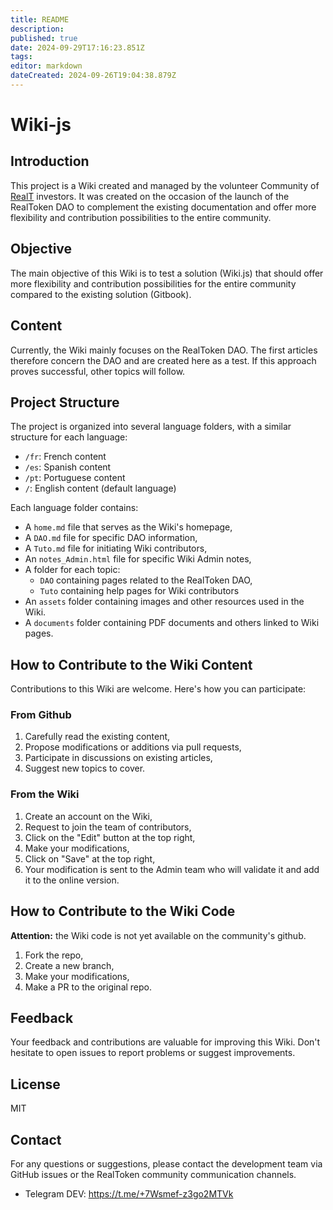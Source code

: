 ```yaml
---
title: README
description:
published: true
date: 2024-09-29T17:16:23.851Z
tags:
editor: markdown
dateCreated: 2024-09-26T19:04:38.879Z
---
```


# Wiki-js

## Introduction

This project is a Wiki created and managed by the volunteer Community of [RealT](https://realt.co/) investors. It was created on the occasion of the launch of the RealToken DAO to complement the existing documentation and offer more flexibility and contribution possibilities to the entire community.

## Objective

The main objective of this Wiki is to test a solution (Wiki.js) that should offer more flexibility and contribution possibilities for the entire community compared to the existing solution (Gitbook).

## Content

Currently, the Wiki mainly focuses on the RealToken DAO. The first articles therefore concern the DAO and are created here as a test. If this approach proves successful, other topics will follow.

## Project Structure

The project is organized into several language folders, with a similar structure for each language:

- `/fr`: French content
- `/es`: Spanish content
- `/pt`: Portuguese content
- `/`: English content (default language)

Each language folder contains:

- A `home.md` file that serves as the Wiki's homepage,
- A `DAO.md` file for specific DAO information,
- A `Tuto.md` file for initiating Wiki contributors,
- An `notes_Admin.html` file for specific Wiki Admin notes,
- A folder for each topic:
  - `DAO` containing pages related to the RealToken DAO,
  - `Tuto` containing help pages for Wiki contributors
- An `assets` folder containing images and other resources used in the Wiki.
- A `documents` folder containing PDF documents and others linked to Wiki pages.

## How to Contribute to the Wiki Content

Contributions to this Wiki are welcome. Here's how you can participate:

### From Github

1. Carefully read the existing content,
2. Propose modifications or additions via pull requests,
3. Participate in discussions on existing articles,
4. Suggest new topics to cover.

### From the Wiki

1. Create an account on the Wiki,
2. Request to join the team of contributors,
3. Click on the "Edit" button at the top right,
4. Make your modifications,
5. Click on "Save" at the top right,
6. Your modification is sent to the Admin team who will validate it and add it to the online version.

## How to Contribute to the Wiki Code

**Attention:** the Wiki code is not yet available on the community's github.

1. Fork the repo,
2. Create a new branch,
3. Make your modifications,
4. Make a PR to the original repo.

## Feedback

Your feedback and contributions are valuable for improving this Wiki. Don't hesitate to open issues to report problems or suggest improvements.

## License

MIT

## Contact

For any questions or suggestions, please contact the development team via GitHub issues or the RealToken community communication channels.

- Telegram DEV: https://t.me/+7Wsmef-z3go2MTVk
